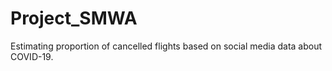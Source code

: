 # Project_SMWA
Estimating proportion of cancelled flights based on social media data about COVID-19.
